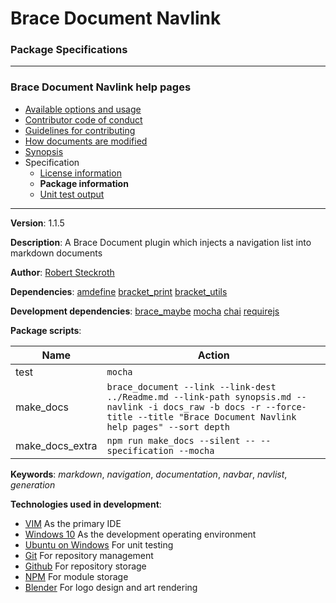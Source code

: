 # Brace Document Navlink
### Package Specifications

----

### Brace Document Navlink help pages
* [Available options and usage](https://github.com/restarian/brace_document_navlink/blob/master/docs/available_options_and_usage.md)
* [Contributor code of conduct](https://github.com/restarian/brace_document_navlink/blob/master/docs/contributor_code_of_conduct.md)
* [Guidelines for contributing](https://github.com/restarian/brace_document_navlink/blob/master/docs/guidelines_for_contributing.md)
* [How documents are modified](https://github.com/restarian/brace_document_navlink/blob/master/docs/how_documents_are_modified.md)
* [Synopsis](https://github.com/restarian/brace_document_navlink/blob/master/docs/synopsis.md)
* Specification
  * [License information](https://github.com/restarian/brace_document_navlink/blob/master/docs/specification/license_information.md)
  * **Package information**
  * [Unit test output](https://github.com/restarian/brace_document_navlink/blob/master/docs/specification/unit_test_output.md)
----

**Version**: 1.1.5

**Description**: A Brace Document plugin which injects a navigation list into markdown documents

**Author**: [Robert Steckroth](mailto:RobertSteckroth@gmail.com)

**Dependencies**: [amdefine](https://npmjs.org/package/amdefine) [bracket_print](https://npmjs.org/package/bracket_print) [bracket_utils](https://npmjs.org/package/bracket_utils)

**Development dependencies**: [brace_maybe](https://npmjs.org/package/brace_maybe) [mocha](https://npmjs.org/package/mocha) [chai](https://npmjs.org/package/chai) [requirejs](https://npmjs.org/package/requirejs)

**Package scripts**:

| Name | Action |
| ---- | ------ |
 | test | ```mocha``` |
 | make_docs | ```brace_document --link --link-dest ../Readme.md --link-path synopsis.md --navlink -i docs_raw -b docs -r --force-title --title "Brace Document Navlink help pages" --sort depth``` |
 | make_docs_extra | ```npm run make_docs --silent -- --specification --mocha``` |

**Keywords**: *markdown*, *navigation*, *documentation*, *navbar*, *navlist*, *generation*

**Technologies used in development**:
  * [VIM](https://www.vim.org) As the primary IDE
  * [Windows 10](https://www.microsoft.com/en-us/software-download/windows10) As the development operating environment
  * [Ubuntu on Windows](https://www.microsoft.com/en-us/store/p/ubuntu/9nblggh4msv6) For unit testing
  * [Git](https://git-scm.com) For repository management
  * [Github](https://github.com) For repository storage
  * [NPM](https://npmjs.org) For module storage
  * [Blender](https://blender.org) For logo design and art rendering